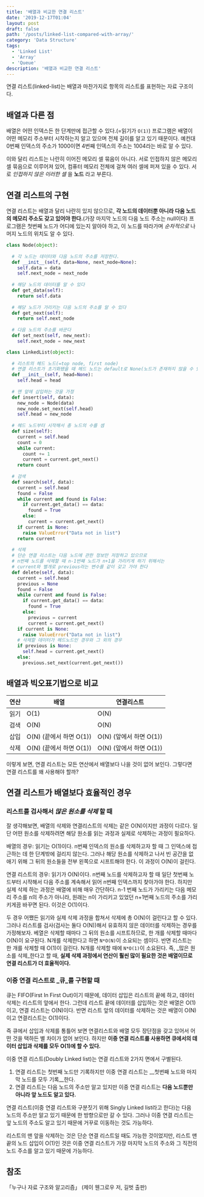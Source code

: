 ```yaml
---
title: '배열과 비교한 연결 리스트'
date: '2019-12-17T01:04'
layout: post
draft: false
path: '/posts/linked-list-compared-with-array/'
category: 'Data Structure'
tags:
  - 'Linked List'
  - 'Array'
  - 'Queue'
description: '배열과 비교한 연결 리스트'
---
```


연결 리스트(linked-list)는 배열과 마찬가지로 항목의 리스트를 표현하는 자료 구조이다. 

## 배열과 다른 점

배열은 어떤 인덱스든 한 단계만에 접근할 수 있다.(=읽기가 `O(1)`) 프로그램은 배열이 어떤 메모리 주소부터 시작하는지 알고 있으며 전체 길이를 알고 있기 때문이다. 예컨대 0번째 인덱스의 주소가 1000이면 4번째 인덱스의 주소는 1004라는 바로 알 수 있다. 

이와 달리 리스트는 나란히 이어진 메모리 셀 묶음이 아니다. 서로 인접하지 않은 메모리 셀 묶음으로 이루어져 있어, 컴퓨터 메모리 전체에 걸쳐 여러 셀에 퍼져 있을 수 있다. 서로 _인접하지 않은 이러한 셀_ 을 **노드** 라고 부른다. 



## 연결 리스트의 구현

연결 리스트는 배열과 달리 나란히 있지 않으므로, **각 노드의 데이터뿐 아니라 다음 노드의 메모리 주소도 갖고 있어야 한다.**(가장 마지막 노드의 다음 노드 주소는 null이다) 프로그램은 첫번째 노드가 어디에 있는지 알아야 하고, 이 노드를 따라가며 _순차적으로_ 나머지 노드의 위치도 알 수 있다. 

```python
class Node(object):
  
  # 각 노드는 데이터와 다음 노드의 주소를 저장한다. 
  def __init__(self, data=None, next_node=None):
    self.data = data
    self.next_node = next_node
  
  # 해당 노드의 데이터를 알 수 있다  
  def get_data(self):
    return self.data
  
  # 해당 노드가 가리키는 다음 노드의 주소를 알 수 있다
  def get_next(self):
    return self.next_node
  
  # 다음 노드의 주소를 바꾼다
  def set_next(self, new_next):
    self.next_node = new_next
```

```python
class LinkedList(object):
  
  # 리스트의 헤드 노드(=top node, first node)
  # 연결 리스트가 초기화됐을 때 헤드 노드는 default로 None(노드가 존재하지 않을 수 있으므로)
  def __init__(self, head=None):
    self.head = head
    
  # 맨 앞에 삽입하는 것을 가정  
  def insert(self, data):
    new_node = Node(data)
    new_node.set_next(self.head)
    self.head = new_node
    
  # 헤드 노드부터 시작해서 총 노드의 수를 셈
  def size(self):
    current = self.head
    count = 0
    while current:
      count += 1
      current = current.get_next() 
    return count
  
  # 검색
  def search(self, data):
    current = self.head
    found = False
    while current and found is False:
      if current.get_data() == data:
        found = True
      else:
        current = current.get_next()
    if current is None:
      raise ValueError("Data not in list")
    return current
  
  # 삭제
  # 단순 연결 리스트는 다음 노드에 관한 정보만 저장하고 있으므로
  # n번째 노드를 삭제할 때 n-1번째 노드가 n+1을 가리키게 하기 위해서는
  # current와 별개로 previous라는 변수를 같이 갖고 가야 한다
  def delete(self, data):
    current = self.head
    previous = None
    found = False
    while current and found is False:
      if current.get_data() == data:
        found = True
      else:
        previous = current
        current = current.get_next()
    if current is None:
      raise ValueError("Data not in list")
    # 삭제할 데이터가 헤드노드인 경우와 그 외의 경우
    if previous is None:
      self.head = current.get_next()
    else:
      previous.set_next(current.get_next())
```



## 배열과 빅오표기법으로 비교

| 연산  | 배열                 | 연결리스트              |
| --- | ------------------ | ------------------ |
| 읽기  | O(1)               | O(N)               |
| 검색  | O(N)               | O(N)               |
| 삽입  | O(N) (끝에서 하면 O(1)) | O(N) (앞에서 하면 O(1)) |
| 삭제  | O(N) (끝에서 하면 O(1)) | O(N) (앞에서 하면 O(1)) |

이렇게 보면, 연결 리스트는 모든 연산에서 배열보다 나을 것이 없어 보인다. 그렇다면 연결 리스트를 왜 사용해야 할까?



## 연결 리스트가 배열보다 효율적인 경우

### 리스트를 검사해서 _많은 원소를 삭제_ 할 때

  잘 생각해보면, 배열의 삭제와 연결리스트의 삭제는 같은 O(N)이지만 과정이 다르다. 일단 어떤 원소를 삭제하려면 해당 원소를 읽는 과정과 실제로 삭제하는 과정이 필요하다. 

  배열의 경우: 읽기는 O(1)이다. n번째 인덱스의 원소를 삭제하고자 할 때 그 인덱스에 접근하는 데 한 단계밖에 걸리지 않는다. 그러나 해당 원소를 삭제하고 나서 빈 공간을 없애기 위해 그 뒤의 원소들을 전부 왼쪽으로 시프트해야 한다. 이 과정이 O(N)이 걸린다. 

  연결 리스트의 경우: 읽기가 O(N)이다. n번째 노드를 삭제하고자 할 때 일단 첫번째 노드부터 시작해서 다음 주소를 계속해서 읽어 n번째 인덱스까지 찾아가야 한다. 하지만 실제 삭제 하는 과정은 배열에 비해 매우 간단하다. n-1 번째 노드가 가리키는 다음 메모리 주소를 n의 주소가 아니라, 원래는 n이 가리키고 있었던 n+1번째 노드의 주소를 가리키게끔 바꾸면 된다. 이것은 O(1)이다. 

  두 경우 어쨌든 읽기와 실제 삭제 과정을 합쳐서 삭제에 총 O(N)이 걸린다고 할 수 있다. 그러나 리스트를 검사(검사는 둘다 O(N))해서 유효하지 않은 데이터를 삭제하는 경우를 가정해보자. 베열은 삭제할 때마다 그 뒤의 원소를 시프트하므로, 한 개를 삭제할 때마다 O(N)이 요구된다. N개를 삭제한다고 하면 `N*O(N)`이 소요되는 셈이다. 반면 리스트는 한 개를 삭제할 때 O(1)이 걸린다. N개를 삭제할 때에 `N*O(1)`이 소요된다. 즉, _많은 원소를 삭제_한다고 할 때, __실제 삭제 과정에서 연산이 훨씬 많이 필요한 것은 배열이므로 연결 리스트가 더 효율적이다.__

   

### 이중 연결 리스트로 _큐_를 구현할 때

  큐는 FIFO(First In First Out)이기 때문에, 데이터 삽입은 리스트의 끝에 하고, 데이터 삭제는 리스트의 앞에서 한다. 그런데 리스트 끝에 데이터를 삽입하는 것은 배열은 O(1)이고, 연결 리스트는 O(N)이다. 반면 리스트 앞의 데이터를 삭제하는 것은 배열이 O(N)이고 연결리스트는 O(1)이다. 

  즉 큐에서 삽입과 삭제를 통틀어 보면 연결리스트와 배열 모두 장단점을 갖고 있어서 어떤 것을 택하든 별 차이가 없어 보인다. 하지만 __이중 연결 리스트를 사용하면 큐에서의 데이터 삽입과 삭제를 모두 O(1)에 할 수 있다.__

  

  이중 연결 리스트(Doubly Linked list)는 연결 리스트와 2가지 면에서 구별된다.

  1. 연결 리스트는 첫번째 노드만 기록하지만 이중 연결 리스트는 __첫번째 노드와 마지막 노드를 모두 기록__한다. 
  2. 연결 리스트는 다음 노드의 주소만 알고 있지만 이중 연결 리스트는 __다음 노드뿐만 아니라 앞 노드도 알고 있다.__ 

  

  연결 리스트(이중 연결 리스트와 구분짓기 위해 Singly Linked list라고 한다)는 다음 노드의 주소만 알고 있기 때문에 한 방향으로만 갈 수 있다. 그러나 이중 연결 리스트는 앞 노드의 주소도 알고 있기 때문에 거꾸로 이동하는 것도 가능하다. 

  리스트의 맨 앞을 삭제하는 것은 단순 연결 리스트일 때도 가능한 것이었지만, 리스트 맨 끝의 노드 삽입이 O(1)인 것은 이중 연결 리스트가 가장 마지막 노드의 주소와 그 직전의 노드 주소를 알고 있기 때문에 가능하다.

  ## 참조
  「누구나 자료 구조와 알고리즘」 (제이 웬그로우 저, 길벗 출판)